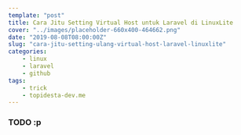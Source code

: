 ```yaml
---
template: "post"
title: Cara Jitu Setting Virtual Host untuk Laravel di LinuxLite
cover: "../images/placeholder-660x400-464662.png"
date: "2019-08-08T08:00:00Z"
slug: "cara-jitu-setting-ulang-virtual-host-laravel-linuxlite"
categories: 
    - linux
    - laravel
    - github
tags:
    - trick
    - topidesta-dev.me
---
```


### TODO :p